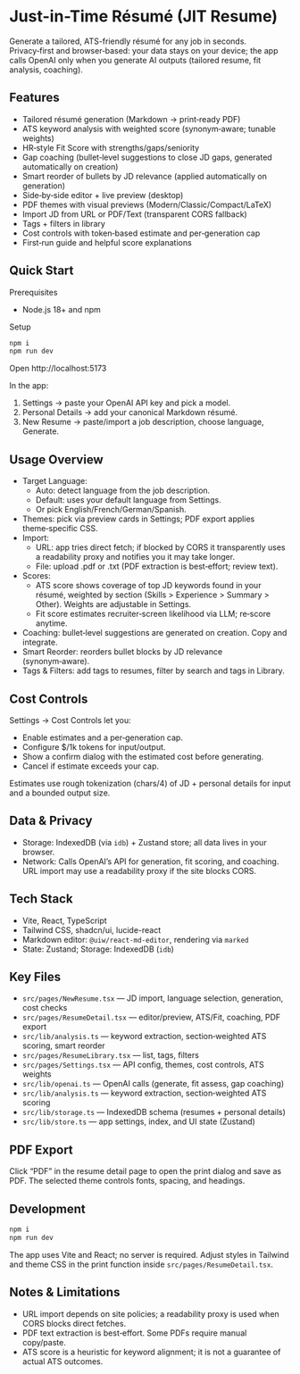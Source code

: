 # Just-in-Time Résumé (JIT Resume)

Generate a tailored, ATS-friendly résumé for any job in seconds. Privacy‑first and browser‑based: your data stays on your device; the app calls OpenAI only when you generate AI outputs (tailored resume, fit analysis, coaching).

## Features

- Tailored résumé generation (Markdown → print‑ready PDF)
- ATS keyword analysis with weighted score (synonym‑aware; tunable weights)
- HR‑style Fit Score with strengths/gaps/seniority
- Gap coaching (bullet‑level suggestions to close JD gaps, generated automatically on creation)
- Smart reorder of bullets by JD relevance (applied automatically on generation)
- Side‑by‑side editor + live preview (desktop)
- PDF themes with visual previews (Modern/Classic/Compact/LaTeX)
- Import JD from URL or PDF/Text (transparent CORS fallback)
- Tags + filters in library
- Cost controls with token‑based estimate and per‑generation cap
- First‑run guide and helpful score explanations

## Quick Start

Prerequisites
- Node.js 18+ and npm

Setup
```sh
npm i
npm run dev
```
Open http://localhost:5173

In the app:
1) Settings → paste your OpenAI API key and pick a model.
2) Personal Details → add your canonical Markdown résumé.
3) New Resume → paste/import a job description, choose language, Generate.

## Usage Overview

- Target Language:
  - Auto: detect language from the job description.
  - Default: uses your default language from Settings.
  - Or pick English/French/German/Spanish.
- Themes: pick via preview cards in Settings; PDF export applies theme‑specific CSS.
- Import:
  - URL: app tries direct fetch; if blocked by CORS it transparently uses a readability proxy and notifies you it may take longer.
  - File: upload .pdf or .txt (PDF extraction is best‑effort; review text).
- Scores:
  - ATS score shows coverage of top JD keywords found in your résumé, weighted by section (Skills > Experience > Summary > Other). Weights are adjustable in Settings.
  - Fit score estimates recruiter‑screen likelihood via LLM; re‑score anytime.
- Coaching: bullet‑level suggestions are generated on creation. Copy and integrate.
- Smart Reorder: reorders bullet blocks by JD relevance (synonym‑aware).
- Tags & Filters: add tags to resumes, filter by search and tags in Library.

## Cost Controls

Settings → Cost Controls let you:
- Enable estimates and a per‑generation cap.
- Configure $/1k tokens for input/output.
- Show a confirm dialog with the estimated cost before generating.
- Cancel if estimate exceeds your cap.

Estimates use rough tokenization (chars/4) of JD + personal details for input and a bounded output size.

## Data & Privacy

- Storage: IndexedDB (via `idb`) + Zustand store; all data lives in your browser.
- Network: Calls OpenAI’s API for generation, fit scoring, and coaching. URL import may use a readability proxy if the site blocks CORS.

## Tech Stack

- Vite, React, TypeScript
- Tailwind CSS, shadcn/ui, lucide-react
- Markdown editor: `@uiw/react-md-editor`, rendering via `marked`
- State: Zustand; Storage: IndexedDB (`idb`)

## Key Files

- `src/pages/NewResume.tsx` — JD import, language selection, generation, cost checks
- `src/pages/ResumeDetail.tsx` — editor/preview, ATS/Fit, coaching, PDF export
- `src/lib/analysis.ts` — keyword extraction, section‑weighted ATS scoring, smart reorder
- `src/pages/ResumeLibrary.tsx` — list, tags, filters
- `src/pages/Settings.tsx` — API config, themes, cost controls, ATS weights
- `src/lib/openai.ts` — OpenAI calls (generate, fit assess, gap coaching)
- `src/lib/analysis.ts` — keyword extraction, section‑weighted ATS scoring
- `src/lib/storage.ts` — IndexedDB schema (resumes + personal details)
- `src/lib/store.ts` — app settings, index, and UI state (Zustand)

## PDF Export

Click “PDF” in the resume detail page to open the print dialog and save as PDF. The selected theme controls fonts, spacing, and headings.

## Development

```sh
npm i
npm run dev
```

The app uses Vite and React; no server is required. Adjust styles in Tailwind and theme CSS in the print function inside `src/pages/ResumeDetail.tsx`.

## Notes & Limitations

- URL import depends on site policies; a readability proxy is used when CORS blocks direct fetches.
- PDF text extraction is best‑effort. Some PDFs require manual copy/paste.
- ATS score is a heuristic for keyword alignment; it is not a guarantee of actual ATS outcomes.
